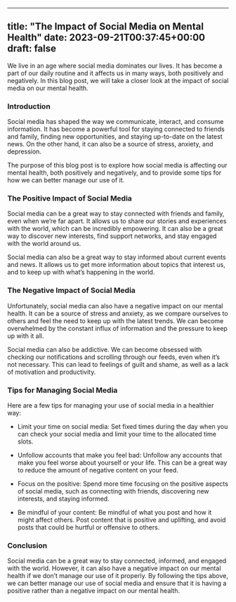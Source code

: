 
---
title: "The Impact of Social Media on Mental Health"
date: 2023-09-21T00:37:45+00:00
draft: false
---

We live in an age where social media dominates our lives. It has become a part of our daily routine and it affects us in many ways, both positively and negatively. In this blog post, we will take a closer look at the impact of social media on our mental health.

### Introduction

Social media has shaped the way we communicate, interact, and consume information. It has become a powerful tool for staying connected to friends and family, finding new opportunities, and staying up-to-date on the latest news. On the other hand, it can also be a source of stress, anxiety, and depression.

The purpose of this blog post is to explore how social media is affecting our mental health, both positively and negatively, and to provide some tips for how we can better manage our use of it.

### The Positive Impact of Social Media

Social media can be a great way to stay connected with friends and family, even when we’re far apart. It allows us to share our stories and experiences with the world, which can be incredibly empowering. It can also be a great way to discover new interests, find support networks, and stay engaged with the world around us.

Social media can also be a great way to stay informed about current events and news. It allows us to get more information about topics that interest us, and to keep up with what’s happening in the world.

### The Negative Impact of Social Media

Unfortunately, social media can also have a negative impact on our mental health. It can be a source of stress and anxiety, as we compare ourselves to others and feel the need to keep up with the latest trends. We can become overwhelmed by the constant influx of information and the pressure to keep up with it all.

Social media can also be addictive. We can become obsessed with checking our notifications and scrolling through our feeds, even when it’s not necessary. This can lead to feelings of guilt and shame, as well as a lack of motivation and productivity.

### Tips for Managing Social Media

Here are a few tips for managing your use of social media in a healthier way:

- Limit your time on social media: Set fixed times during the day when you can check your social media and limit your time to the allocated time slots.

- Unfollow accounts that make you feel bad: Unfollow any accounts that make you feel worse about yourself or your life. This can be a great way to reduce the amount of negative content on your feed.

- Focus on the positive: Spend more time focusing on the positive aspects of social media, such as connecting with friends, discovering new interests, and staying informed.

- Be mindful of your content: Be mindful of what you post and how it might affect others. Post content that is positive and uplifting, and avoid posts that could be hurtful or offensive to others.

### Conclusion

Social media can be a great way to stay connected, informed, and engaged with the world. However, it can also have a negative impact on our mental health if we don’t manage our use of it properly. By following the tips above, we can better manage our use of social media and ensure that it is having a positive rather than a negative impact on our mental health.